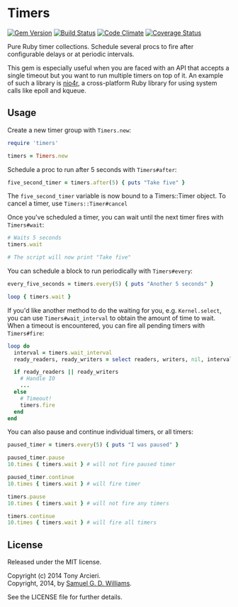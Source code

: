 Timers
======
[![Gem Version](https://badge.fury.io/rb/timers.png)](http://rubygems.org/gems/timers)
[![Build Status](https://secure.travis-ci.org/celluloid/timers.png?branch=master)](http://travis-ci.org/celluloid/timers)
[![Code Climate](https://codeclimate.com/github/celluloid/timers.png)](https://codeclimate.com/github/celluloid/timers)
[![Coverage Status](https://coveralls.io/repos/celluloid/timers/badge.png?branch=master)](https://coveralls.io/r/celluloid/timers)

Pure Ruby timer collections. Schedule several procs to fire after configurable
delays or at periodic intervals.

This gem is especially useful when you are faced with an API that accepts a
single timeout but you want to run multiple timers on top of it. An example of
such a library is [nio4r](https://github.com/celluloid/nio4r), a cross-platform
Ruby library for using system calls like epoll and kqueue.

Usage
-----

Create a new timer group with `Timers.new`:

```ruby
require 'timers'

timers = Timers.new
```

Schedule a proc to run after 5 seconds with `Timers#after`:

```ruby
five_second_timer = timers.after(5) { puts "Take five" }
```

The `five_second_timer` variable is now bound to a Timers::Timer object. To
cancel a timer, use `Timers::Timer#cancel`

Once you've scheduled a timer, you can wait until the next timer fires with `Timers#wait`:

```ruby
# Waits 5 seconds
timers.wait

# The script will now print "Take five"
```

You can schedule a block to run periodically with `Timers#every`:

```ruby
every_five_seconds = timers.every(5) { puts "Another 5 seconds" }

loop { timers.wait }
```

If you'd like another method to do the waiting for you, e.g. `Kernel.select`,
you can use `Timers#wait_interval` to obtain the amount of time to wait. When
a timeout is encountered, you can fire all pending timers with `Timers#fire`:

```ruby
loop do
  interval = timers.wait_interval
  ready_readers, ready_writers = select readers, writers, nil, interval

  if ready_readers || ready_writers
    # Handle IO
    ...
  else
    # Timeout!
    timers.fire
  end
end
```

You can also pause and continue individual timers, or all timers:

```ruby
paused_timer = timers.every(5) { puts "I was paused" }

paused_timer.pause
10.times { timers.wait } # will not fire paused timer

paused_timer.continue
10.times { timers.wait } # will fire timer

timers.pause
10.times { timers.wait } # will not fire any timers

timers.continue
10.times { timers.wait } # will fire all timers
```

## License

Released under the MIT license.

Copyright (c) 2014 Tony Arcieri.  
Copyright, 2014, by [Samuel G. D. Williams](http://www.codeotaku.com/samuel-williams).

See the LICENSE file for further details.
